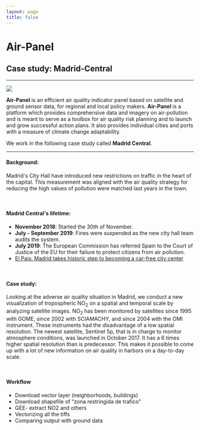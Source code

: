 ```yaml
---
layout: page
title: false
---
```

# Air-Panel
## Case study: Madrid-Central
----

![](https://56eo.github.io/assets/images/Madrid_Central.gif)


**Air-Panel** is an efficient air quality indicator panel based on satellite and ground sensor data, for regional and local policy makers. **Air-Panel** is a platform which provides comprehensive data and imagery on air-pollution and is meant to serve as a toolbox for air quality risk planning and to launch and grow successful action plans. It also provides individual cities and ports with a measure of climate change adaptability.

We work in the following case study called **Madrid Central**.

-------

#### Background:

Madrid's City Hall have introduced new restrictions on traffic in the heart of the capital. This measurement was aligned with the air quality strategy for reducing the high values of pollution were matched last years in the town.

<br/>

#### Madrid Central's lifetime:
* **November 2018**: Started the 30th of November.
* **July - September 2019**: Fines were suspended as the new city hall team audits the system.
* **July 2019**: The European Commission has referred Spain to the Court of Justice of the EU for their failure to protect citizens from air pollution.
* [El Pais: Madrid takes historic step to becoming a car-free city center](https://elpais.com/elpais/2018/11/30/inenglish/1543565577_207058.amp.html)

<br/>

#### Case study:
Looking at the adverse air quality situation in Madrid, we conduct a new visualization of tropospheric NO<sub>2</sub> on a spatial and temporal scale by analyzing satellite images. NO<sub>2</sub> has been monitored by satellites since 1995 with GOME, since 2002 with SCIAMACHY, and since 2004 with the OMI instrument. These instruments had the disadvantage of a low spatial resolution. The newest satellite, Sentinel 5p, that is in charge to monitor atmosphere conditions, was launched in October 2017. It has a 6 times higher spatial resolution than is predecessor. This makes it possible to come up with a lot of new information on air quality in harbors on a day-to-day scale.

<br/>

#### Workflow
* Download vector layer (neighborhoods, buildings)
* Download shapefile of “zona restringida de trafico”
* GEE- extract NO2 and others
* Vectorizing all the tiffs
* Comparing output with ground data
